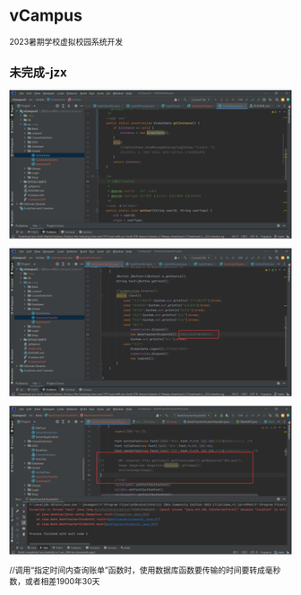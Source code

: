 # vCampus

2023暑期学校虚拟校园系统开发

## 未完成-jzx

![Alt text](Images/image.png)

![Alt text](Images/image-1.png)

![Alt text](Images/image-2.png)

//调用“指定时间内查询账单”函数时，使用数据库函数要传输的时间要转成毫秒数，或者相差1900年30天